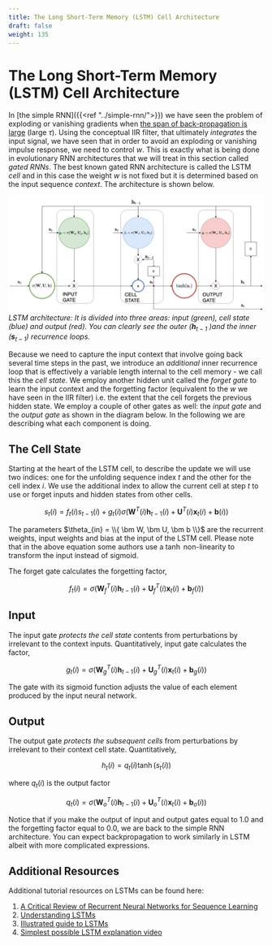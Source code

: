 ```yaml
---
title: The Long Short-Term Memory (LSTM) Cell Architecture
draft: false
weight: 135
---
```


# The Long Short-Term Memory (LSTM) Cell Architecture

In [the simple RNN]({{<ref "../simple-rnn/">}}) we have seen the problem of exploding or vanishing gradients when [the span of back-propagation is large](http://ai.dinfo.unifi.it/paolo//ps/tnn-94-gradient.pdf) (large $\tau$). Using the conceptual IIR filter, that ultimately _integrates_ the input signal, we have seen that in order to avoid an exploding or vanishing impulse response, we need to control $w$. This is exactly what is being done in evolutionary RNN architectures that we will treat in this section called _gated RNNs_. The best known gated RNN architecture is called the LSTM _cell_ and in this case the weight $w$ is not fixed but it is determined based on the input sequence _context_. The architecture is shown below. 

![lstm-cell](images/rnn-LSTM.png#center)
*LSTM architecture: It is divided into three areas: input (green), cell state (blue) and output (red). You can clearly see the outer ($\bm h_{t-1}$ )and the inner ($\bm s_{t-1}$) recurrence loops.*

Because we need to capture the input context that involve going back several time steps in the past, we introduce an _additional_ inner recurrence loop that is effectively a variable length internal to the cell memory - we call this the _cell state_.  We employ another hidden unit called the _forget gate_  to learn the input context and the forgetting factor (equivalent to the $w$ we have seen in the IIR filter) i.e. the extent that the cell forgets the previous hidden state. We employ a couple of other gates as well: the _input gate_ and the _output gate_ as shown in the diagram below. In the following we are describing what each component is doing. 

## The Cell State

Starting at the heart of the LSTM cell, to describe the update we will use two indices: one for the unfolding sequence index $t$ and the other for the cell index $i$. We use the additional index to allow the current cell at step $t$ to use or forget inputs and hidden states from other cells. 

$$s_t(i) = f_t(i) s_{t-1}(i) + g_t(i) \sigma \Big( \bm W^T(i) \bm h_{t-1}(i) + \bm U^T(i) \bm x_t(i) + \bm b(i) \Big)$$

The parameters $\theta_{in} = \\{  \bm W, \bm U, \bm b \\}$  are the recurrent weights, input weights and bias at the input of the LSTM cell. Please note that in the above equation some authors use a $\tanh$ non-linearity to transform the input instead of sigmoid.
 
The forget gate calculates the forgetting factor,

$$f_t(i) =\sigma \Big( \bm W_f^T(i) \bm h_{t-1}(i) + \bm U_f^T(i) \bm x_t(i) + \bm b_f(i) \Big) $$

## Input

The input gate _protects the cell state_ contents from perturbations by irrelevant to the context inputs. Quantitatively,  input gate calculates the factor,

$$g_t(i) =\sigma \Big( \bm W_g^T(i) \bm h_{t-1}(i) + \bm U_g^T(i) \bm x_t(i) + \bm b_g(i) \Big) $$

The gate with its sigmoid function adjusts the value of each element produced by the input neural network.

## Output

The output gate _protects the subsequent cells_ from perturbations by irrelevant to their context cell state. Quantitatively,

$$h_t(i) = q_t(i) \tanh(s_t(i))$$ 

where $q_t(i)$ is the output factor

$$q_t(i) =\sigma \Big( \bm W_o^T(i) \bm h_{t-1}(i) + \bm U_o^T(i) \bm x_t(i) + \bm b_o(i) \Big) $$

Notice that if you make the output of input and output gates equal to 1.0 and the forgetting factor equal to 0.0, we are back to the simple RNN architecture. You can expect backpropagation to work similarly in LSTM albeit with more complicated expressions. 


## Additional Resources

Additional tutorial resources on LSTMs can be found here:
1. [A Critical Review of Recurrent Neural Networks for Sequence Learning](https://arxiv.org/pdf/1506.00019.pdf)
2. [Understanding LSTMs](https://colah.github.io/posts/2015-08-Understanding-LSTMs) 
3. [Illustrated guide to LSTMs](https://towardsdatascience.com/illustrated-guide-to-lstms-and-gru-s-a-step-by-step-explanation-44e9eb85bf21)
4. [Simplest possible LSTM explanation video](https://www.youtube.com/watch?v=WCUNPb-5EYI)
